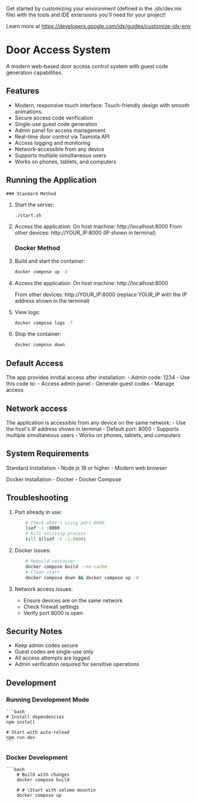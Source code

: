Get started by customizing your environment (defined in the .idx/dev.nix file) with the tools and IDE extensions you'll need for your project!

Learn more at https://developers.google.com/idx/guides/customize-idx-env

# Door Access System

A modern web-based door access control system with guest code generation capabilities.

## Features

- Modern, responsive touch interface: Touch-friendly design with smooth animations.
- Secure access code verification
- Single-use guest code generation
- Admin panel for access management
- Real-time door control via Tasmota API
- Access logging and monitoring
- Network-accessible from any device
- Supports multiple simultaneous users
- Works on phones, tablets, and computers

## Running the Application

    ### Standard Method


1. Start the server:

    ```bash
    ./start.sh


2. Access the application:
    On host machine: http://localhost:8000
    From other devices: http://YOUR_IP:8000 (IP shown in terminal)

    ### Docker Method

1. Build and start the container:
    ```bash
    docker compose up -d


2. Access the application:
    On host machine: http://localhost:8000

    From other devices: http://YOUR_IP:8000 (replace YOUR_IP with the IP address shown in the terminal)


3. View logs:

    ```bash
    docker compose logs -f

4. Stop the container:
    ```bash
    docker compose down


## Default Access

The app provides innitial access after installation: 
    - Admin code: 1234
    - Use this code to:
        - Access admin panel
        - Generate guest codes
        - Manage access


## Network access

The application is accessible from any device on the same network:
    - Use the host's IP address shown in terminal
    - Default port: 8000
    - Supports multiple simultaneous users
    - Works on phones, tablets, and computers

## System Requirements

Standard Installation
    - Node.js 18 or higher
    - Modern web browser

Docker Installation
    - Docker
    - Docker Compose

## Troubleshooting

1. Port already in use: 
    ```bash
        # Check what's using port 8000
        lsof -i :8000
        # Kill existing process
        kill $(lsof -t -i:8000)
    ```

2. Docker issues:
    ```bash
        # Rebuild container
        docker compose build --no-cache
        # Clean start
        docker compose down && docker compose up -d
    ```


3. Network access issues:
    - Ensure devices are on the same network
    - Check firewall settings
    - Verify port 8000 is open

## Security Notes

- Keep admin codes secure
- Guest codes are single-use only
- All access attempts are logged
- Admin verification required for sensitive operations


## Development

### Running Development Mode
    ```bash
    # Install dependencies
    npm install
    
    # Start with auto-reload
    npm run dev
    ```


### Docker Development

    ```bash
        # Build with changes
        docker compose build
    
        # # \Start with volume mountin
        docker compose up 

